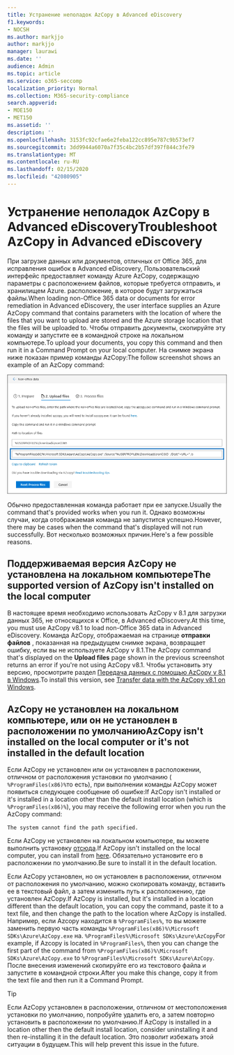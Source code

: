 ```yaml
---
title: Устранение неполадок AzCopy в Advanced eDiscovery
f1.keywords:
- NOCSH
ms.author: markjjo
author: markjjo
manager: laurawi
ms.date: ''
audience: Admin
ms.topic: article
ms.service: o365-seccomp
localization_priority: Normal
ms.collection: M365-security-compliance
search.appverid:
- MOE150
- MET150
ms.assetid: ''
description: ''
ms.openlocfilehash: 3153fc92cfae6e2feba122cc895e787c9b573ef7
ms.sourcegitcommit: 3dd9944a6070a7f35c4bc2b57df397f844c3fe79
ms.translationtype: MT
ms.contentlocale: ru-RU
ms.lasthandoff: 02/15/2020
ms.locfileid: "42080905"
---
```

# <a name="troubleshoot-azcopy-in-advanced-ediscovery"></a><span data-ttu-id="c8ccc-102">Устранение неполадок AzCopy в Advanced eDiscovery</span><span class="sxs-lookup"><span data-stu-id="c8ccc-102">Troubleshoot AzCopy in Advanced eDiscovery</span></span>

<span data-ttu-id="c8ccc-103">При загрузке данных или документов, отличных от Office 365, для исправления ошибок в Advanced eDiscovery, Пользовательский интерфейс предоставляет команду Azure AzCopy, содержащую параметры с расположением файлов, которые требуется отправить, и хранилищем Azure. расположение, в которое будут загружаться файлы.</span><span class="sxs-lookup"><span data-stu-id="c8ccc-103">When loading non-Office 365 data or documents for error remediation in Advanced eDiscovery, the user interface supplies an Azure AzCopy command that contains parameters with the location of where the files that you want to upload are stored and the Azure storage location that the files will be uploaded to.</span></span> <span data-ttu-id="c8ccc-104">Чтобы отправить документы, скопируйте эту команду и запустите ее в командной строке на локальном компьютере.</span><span class="sxs-lookup"><span data-stu-id="c8ccc-104">To upload your documents, you copy this command and then run it in a Command Prompt on your local computer.</span></span>  <span data-ttu-id="c8ccc-105">На снимке экрана ниже показан пример команды AzCopy:</span><span class="sxs-lookup"><span data-stu-id="c8ccc-105">The follow screenshot shows an example of an AzCopy command:</span></span>

![Отправка файлов, отличных от Office 365](../media/46ba68f6-af11-4e70-bb91-5fc7973516e3.png)

<span data-ttu-id="c8ccc-107">Обычно предоставленная команда работает при ее запуске.</span><span class="sxs-lookup"><span data-stu-id="c8ccc-107">Usually the command that's provided works when you run it.</span></span> <span data-ttu-id="c8ccc-108">Однако возможны случаи, когда отображаемая команда не запустится успешно.</span><span class="sxs-lookup"><span data-stu-id="c8ccc-108">However, there may be cases when the command that's displayed will not run successfully.</span></span> <span data-ttu-id="c8ccc-109">Вот несколько возможных причин.</span><span class="sxs-lookup"><span data-stu-id="c8ccc-109">Here's a few possible reasons.</span></span>

## <a name="the-supported-version-of-azcopy-isnt-installed-on-the-local-computer"></a><span data-ttu-id="c8ccc-110">Поддерживаемая версия AzCopy не установлена на локальном компьютере</span><span class="sxs-lookup"><span data-stu-id="c8ccc-110">The supported version of AzCopy isn't installed on the local computer</span></span>

<span data-ttu-id="c8ccc-111">В настоящее время необходимо использовать AzCopy v 8.1 для загрузки данных 365, не относящихся к Office, в Advanced eDiscovery.</span><span class="sxs-lookup"><span data-stu-id="c8ccc-111">At this time, you must use AzCopy v8.1 to load non-Office 365 data in Advanced eDiscovery.</span></span> <span data-ttu-id="c8ccc-112">Команда AzCopy, отображаемая на странице **отправки файлов** , показанная на предыдущем снимке экрана, возвращает ошибку, если вы не используете AzCopy v 8.1.</span><span class="sxs-lookup"><span data-stu-id="c8ccc-112">The AzCopy command that's displayed on the **Upload files** page shown in the previous screenshot returns an error if you're not using AzCopy v8.1.</span></span> <span data-ttu-id="c8ccc-113">Чтобы установить эту версию, просмотрите раздел [Передача данных с помощью AzCopy v 8.1 в Windows](https://docs.microsoft.com/previous-versions/azure/storage/storage-use-azcopy).</span><span class="sxs-lookup"><span data-stu-id="c8ccc-113">To install this version, see [Transfer data with the AzCopy v8.1 on Windows](https://docs.microsoft.com/previous-versions/azure/storage/storage-use-azcopy).</span></span>

## <a name="azcopy-isnt-installed-on-the-local-computer-or-its-not-installed-in-the-default-location"></a><span data-ttu-id="c8ccc-114">AzCopy не установлен на локальном компьютере, или он не установлен в расположении по умолчанию</span><span class="sxs-lookup"><span data-stu-id="c8ccc-114">AzCopy isn't installed on the local computer or it's not installed in the default location</span></span>

<span data-ttu-id="c8ccc-115">Если AzCopy не установлен или он установлен в расположении, отличном от расположения установки по умолчанию ( `%ProgramFiles(x86)%`то есть), при выполнении команды AzCopy может появиться следующее сообщение об ошибке:</span><span class="sxs-lookup"><span data-stu-id="c8ccc-115">If AzCopy isn't installed or it's installed in a location other than the default install location (which is `%ProgramFiles(x86)%`), you may receive the following error when you run the AzCopy command:</span></span>

    The system cannot find the path specified.

<span data-ttu-id="c8ccc-116">Если AzCopy не установлен на локальном компьютере, вы можете выполнить установку [отсюда](https://docs.microsoft.com/previous-versions/azure/storage/storage-use-azcopy).</span><span class="sxs-lookup"><span data-stu-id="c8ccc-116">If AzCopy isn't installed on the local computer, you can install from [here](https://docs.microsoft.com/previous-versions/azure/storage/storage-use-azcopy).</span></span> <span data-ttu-id="c8ccc-117">Обязательно установите его в расположении по умолчанию.</span><span class="sxs-lookup"><span data-stu-id="c8ccc-117">Be sure to install it in the default location.</span></span>

<span data-ttu-id="c8ccc-118">Если AzCopy установлен, но он установлен в расположении, отличном от расположения по умолчанию, можно скопировать команду, вставить ее в текстовый файл, а затем изменить путь к расположению, где установлен AzCopy.</span><span class="sxs-lookup"><span data-stu-id="c8ccc-118">If AzCopy is installed, but it's installed in a location different than the default location, you can copy the command, paste it to a text file, and then change the path to the location where AzCopy is installed.</span></span> <span data-ttu-id="c8ccc-119">Например, если Azcopy находится в `%ProgramFiles%`, то вы можете заменить первую часть команды `%ProgramFiles(x86)%\Microsoft SDKs\Azure\AzCopy.exe` на. `%ProgramFiles%\Microsoft SDKs\Azure\AzCopy`</span><span class="sxs-lookup"><span data-stu-id="c8ccc-119">For example, if Azcopy is located in `%ProgramFiles%`, then you can change the first part of the command from `%ProgramFiles(x86)%\Microsoft SDKs\Azure\AzCopy.exe` to `%ProgramFiles%\Microsoft SDKs\Azure\AzCopy`.</span></span> <span data-ttu-id="c8ccc-120">После внесения изменений скопируйте его из текстового файла и запустите в командной строки.</span><span class="sxs-lookup"><span data-stu-id="c8ccc-120">After you make this change, copy it from the text file and then run it a Command Prompt.</span></span>

> [!TIP]
> <span data-ttu-id="c8ccc-121">Если AzCopy установлен в расположении, отличном от местоположения установки по умолчанию, попробуйте удалить его, а затем повторно установить в расположении по умолчанию.</span><span class="sxs-lookup"><span data-stu-id="c8ccc-121">If AzCopy is installed in a location other then the default install location, consider uninstalling it and then re-installing it in the default location.</span></span> <span data-ttu-id="c8ccc-122">Это позволит избежать этой ситуации в будущем.</span><span class="sxs-lookup"><span data-stu-id="c8ccc-122">This will help prevent this issue in the future.</span></span>
